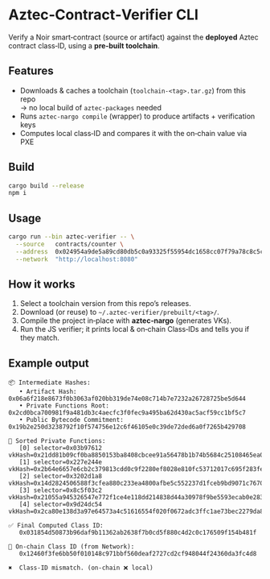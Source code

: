 # Aztec‑Contract‑Verifier CLI

Verify a Noir smart‑contract (source or artifact) against the **deployed** Aztec
contract class‑ID, using a **pre‑built toolchain**.

## Features
* Downloads & caches a toolchain (`toolchain‑<tag>.tar.gz`) from this repo  
  → no local build of `aztec‑packages` needed
* Runs `aztec‑nargo compile` (wrapper) to produce artifacts + verification keys
* Computes local class‑ID and compares it with the on‑chain value via PXE

## Build

```bash
cargo build --release
npm i
```

## Usage

```bash
cargo run --bin aztec-verifier -- \
  --source   contracts/counter \
  --address  0x024954a9de5a89cd80db5c0a93325f55954dc1658cc07f79a78c8c5cc61ac3ad \
  --network  "http://localhost:8080"
```

## How it works

1. Select a toolchain version from this repo’s releases.  
2. Download (or reuse) to `~/.aztec-verifier/prebuilt/<tag>/`.  
3. Compile the project in‑place with **aztec‑nargo** (generates VKs).  
4. Run the JS verifier; it prints local & on‑chain Class‑IDs and tells you if they match.

## Example output

```text
📦 Intermediate Hashes:
   • Artifact Hash:              0x06a6f218e8673f0b3063af020bb319de74e08c714b7e7232a26728725be5d644
   • Private Functions Root:     0x2cd0bca700981f9a481db3c4aecfc3f0fec9a495ba62d430ac5acf59cc1bf5c7
   • Public Bytecode Commitment: 0x19b2e250d3238792f10f574756e12c6f46105e0c39de72ded6a0f7265b429708

🔐 Sorted Private Functions:
   [0] selector=0x03b97612 vkHash=0x21dd81b09cf0ba8850153ba8408cbcee91a56478b1b74b5684c25108465ea087
   [1] selector=0x227e244e vkHash=0x2b64e6657e6cb2c379813cdd0c9f2280ef8028e810fc53712017c695f283fea3
   [2] selector=0x3202d1a8 vkHash=0x14d2824506588f3cfea880c233ea4800afbe5c552237d1fceb9bd9071c767088
   [3] selector=0x8c5f03c2 vkHash=0x21055a945326547e772f1ce4e118dd214838d44a30978f9be5593ecab0e28342
   [4] selector=0x9d24dc54 vkHash=0x2ca80e138d3a97e64573a4c51616554f020f0672adc3ffc1ae73bec2279da8fe

✅ Final Computed Class ID:
   0x031854d50873b96daf9b11362ab2638f7b0cd5f880c4d2c0c176509f154b481f

🔗 On‑chain Class ID (from Network):
   0x12460f3fe6bb50f010148c971bbf560deaf2727cd2cf948044f24360da3fc4d8

✖️  Class‑ID mismatch. (on‑chain ❌ local)
```